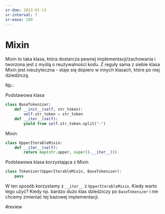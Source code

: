 ```yaml
---
sr-due: 2023-01-13
sr-interval: 7
sr-ease: 200
---
```


# Mixin

Mixin to taka klasa, która dostarcza pewnej implementacji/zachowania i tworzona jest z myślą o reużywalności kodu. Z reguły sama z siebie klasa Mixin jest nieużyteczna - staje się dopiero w innych klasach, które po niej dziedziczą.

Np.:

Podstawowa klasa
```python
class BaseTokenizer:
	def __init__(self, str_token):
		self.str_token = str_token
	def __iter__(self):
		yield from self.str_token.split("-")
```

Mixin:
```python
class UpperIterableMixin:
	def __iter__(self):
		return map(str.upper, super().__iter__())
```

Podstawowa klasa korzystająca z Mixin
```python
class Tokenizer(UpperIterableMixin, BaseTokenizer):
	pass
```
W ten sposób korzystamy z `__iter__` z `UpperIterableMixin`. Kiedy warto tego użyć? Kiedy np. bardzo dużo klas dziedziczy po `BaseTokenizer` i nie chcemy zmieniać tej bazowej implementacji.

#review